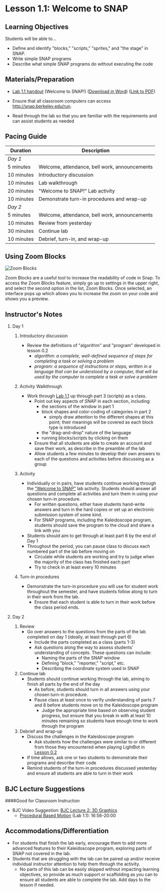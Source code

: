 <!--- REVISED -->
# Lesson 1.1: Welcome to SNAP

## Learning Objectives

Students will be able to...

-   Define and identify "blocks," "scripts," "sprites," and "the stage" in SNAP.
-   Write simple SNAP programs
-   Describe what simple SNAP programs do without executing the code

## Materials/Preparation

-   [Lab 1.1 handout](lab_11.md) (Welcome to SNAP!) ([Download in Word](https://github.com/TEALS-IntroCS/introduction-to-computer-science-principles/raw/master/Unit%201%20Word/Lab%201.1%20Welcome%20To%20SNAP.docx)) ([Link to PDF](https://github.com/TEALS-IntroCS/introduction-to-computer-science-principles/raw/master/Unit%201%20PDF/Lab%201.1%20Welcome%20To%20SNAP.pdf))

-   Ensure that all classroom computers can access <http://snap.berkeley.edu/run>.
-   Read through the lab so that you are familiar with the requirements and can assist students as needed

## Pacing Guide

| Duration   | Description                                   |
| ---------- | --------------------------------------------- |
| _Day 1_    |                                               |
| 5 minutes  | Welcome, attendance, bell work, announcements |
| 10 minutes | Introductory discussion                       |
| 10 minutes | Lab walkthrough                               |
| 20 minutes | "Welcome to SNAP!" Lab activity               |
| 10 minutes | Demonstrate turn-in procedures and wrap-up    |
| _Day 2_    |                                               |
| 5 minutes  | Welcome, attendance, bell work, announcements |
| 10 minutes | Review from yesterday                         |
| 30 minutes | Continue lab                                  |
| 10 minutes | Debrief, turn-in, and wrap-up                 |

## Using Zoom Blocks



![Zoom Blocks](ZoomBlocks.PNG)

Zoom Blocks are a useful tool to increase the readability of code in Snap. To access the Zoom Blocks feature, simply go up to settings in the upper right, and select the second option in the list, Zoom Blocks. Once selected, an interface pops up which allows you to increase the zoom on your code and shows you a preview.

## Instructor's Notes


1.  Day 1

    1.  Introductory discussion

        -   Review the definitions of "algorithm" and "program" developed in lesson 0.2
            -   _algorithm: a complete, well-defined sequence of steps for completing a task or solving a problem_
            -   _program: a sequence of instructions or steps, written in a language that can be understood by a computer, that will be used by the computer to complete a task or solve a problem_

    2.  Activity Walkthrough

        -   Work through [Lab 1.1](lab_11.md) up through part 3 (scripts) as a class.
            -   Point out key aspects of SNAP in each section, including:
                -   the sections of the window in part 1
                -   block shapes and color-coding of categories in part 2
                    -   simply draw attention to the different shapes at this point; their meanings will be covered as each block type is introduced
                -   the "drag-and-drop" nature of the language
                -   running blocks/scripts by clicking on them
            -   Ensure that all students are able to create an account and save their work, as describe in the preamble of the lab
            -   Allow students a few minutes to develop their own answers to each of the questions and activities before discussing as a group

    3.  Activity

        -   Individually or in pairs, have students continue working through the ["Welcome to SNAP"](lab_11.md) lab activity. Students should answer all questions and complete all activities and turn them in using your chosen turn-in procedure.
            -   For written questions, either have students hand-write answers and turn in the hard copies or set up an electronic submission system of some kind.
            -   For SNAP programs, including the Kaleidoscope program, students should save the program to the cloud and share a link with you
        -   Students should aim to get through at least part 6 by the end of Day 1
        -   Throughout the period, you can pause class to discuss each numbered part of the lab before moving on
            -   Circulate while students are working and try to judge when the majority of the class has finished each part
            -   Try to check in at least every 10 minutes

    4.  Turn-in procedures
        -   Demonstrate the turn-in procedure you will use for student work throughout the semester, and have students follow along to turn in their work from the lab.
            -   Ensure that each student is able to turn in their work before the class period ends.

2.  Day 2
    1.  Review
        -   Go over answers to the questions from the parts of the lab completed on day 1 (ideally, at least through part 6)
            -   Include the parts completed as a class (parts 1-3)
            -   Ask questions along the way to assess students' understanding of concepts.  These questions can include:
                -   Naming the parts of the SNAP window
                -   Defining "block," "reporter," "script," etc.
                -   Describing the coordinate system used in SNAP
    2.  Continue lab
        -   Students should continue working through the lab, aiming to finish all parts by the end of the day
            -   As before, students should turn in all answers using your chosen turn-in procedure.
            -   Pause class at least once to verify understanding of parts 7 and 8 before students move on to the Kaleidoscope program
                -   Judge the appropriate time based on observing student progress, but ensure that you break in with at least 10 minutes remaining so students have enough time to work through the program
    3.  Debrief and wrap-up
        -   Discuss the challenges in the Kaleidoscope program
            -   Ask students how the challenges were similar to or different from those they encountered when playing LightBot in [Lesson 0.2](lesson_02.md)
        -   If time allows, ask one or two students to demonstrate their programs and describe their code
        -   Remind students of the turn-in procedures discussed yesterday and ensure all students are able to turn in their work

 ## BJC Lecture Suggestions
####Good for Classroom Instruction



 * BJC Video Suggestion: [BJC Lecture 2: 3D Graphics](http://www.youtube.com/watch?v=q2UMQaoW30U&t=16m50s)
     - [Procedural Based Motion]( http://www.youtube.com/watch?v=q2UMQaoW30U&t=16m50s ) (Lab 1.1): 16:56-20:00

## Accommodations/Differentiation

-   For students that finish the lab early, encourage them to add more advanced features to their Kaleidoscope program, exploring parts of SNAP not covered in the lab.
-   Students that are struggling with the lab can be paired up and/or receive individual instructor attention to help them through the activity.
    -   No parts of this lab can be easily skipped without impacting learning objectives, so provide as much support or scaffolding as you can to ensure all students are able to complete the lab.  Add days to the lesson if needed.
